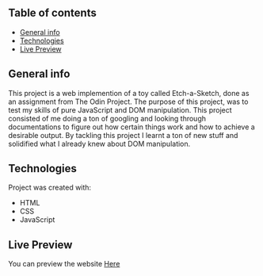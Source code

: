 ## Table of contents
* [General info](#general-info)
* [Technologies](#technologies)
* [Live Preview](#live-preview)

## General info
This project is a web implemention of a toy called Etch-a-Sketch, done as an assignment from The Odin Project.
The purpose of this project, was to test my skills of pure JavaScript and DOM manipulation.
This project consisted of me doing a ton of googling and looking through documentations to figure out how certain things work and how to achieve a desirable output.
By tackling this project I learnt a ton of new stuff and solidified what I already knew about DOM manipulation.

	
## Technologies
Project was created with:
* HTML
* CSS
* JavaScript
	
## Live Preview
You can preview the website [Here](https://xwexerx.github.io/Etch-a-sketch/)
